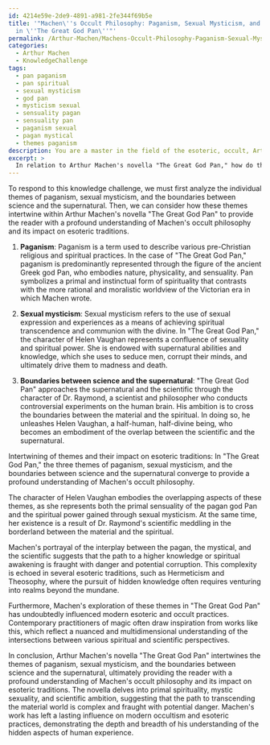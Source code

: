 ```yaml
---
id: 4214e59e-2de9-4891-a981-2fe344f69b5e
title: '"Machen\''s Occult Philosophy: Paganism, Sexual Mysticism, and the Supernatural
  in \''The Great God Pan\''"'
permalink: /Arthur-Machen/Machens-Occult-Philosophy-Paganism-Sexual-Mysticism-and-the-Supernatural-in-The-Great-God-Pan/
categories:
  - Arthur Machen
  - KnowledgeChallenge
tags:
  - pan paganism
  - pan spiritual
  - sexual mysticism
  - god pan
  - mysticism sexual
  - sensuality pagan
  - sensuality pan
  - paganism sexual
  - pagan mystical
  - themes paganism
description: You are a master in the field of the esoteric, occult, Arthur Machen and Education. You are a writer of tests, challenges, books and deep knowledge on Arthur Machen for initiates and students to gain deep insights and understanding from. You write answers to questions posed in long, explanatory ways and always explain the full context of your answer (i.e., related concepts, formulas, examples, or history), as well as the step-by-step thinking process you take to answer the challenges. Be rigorous and thorough, and summarize the key themes, ideas, and conclusions at the end.
excerpt: > 
  In relation to Arthur Machen's novella "The Great God Pan," how do the themes of paganism, sexual mysticism, and the boundaries between science and the supernatural intertwine, providing the reader with a profound understanding of Machen's occult philosophy and its impact on esoteric traditions?
---
```

To respond to this knowledge challenge, we must first analyze the individual themes of paganism, sexual mysticism, and the boundaries between science and the supernatural. Then, we can consider how these themes intertwine within Arthur Machen's novella "The Great God Pan" to provide the reader with a profound understanding of Machen's occult philosophy and its impact on esoteric traditions.

1. **Paganism**:
Paganism is a term used to describe various pre-Christian religious and spiritual practices. In the case of "The Great God Pan," paganism is predominantly represented through the figure of the ancient Greek god Pan, who embodies nature, physicality, and sensuality. Pan symbolizes a primal and instinctual form of spirituality that contrasts with the more rational and moralistic worldview of the Victorian era in which Machen wrote.

2. **Sexual mysticism**:
Sexual mysticism refers to the use of sexual expression and experiences as a means of achieving spiritual transcendence and communion with the divine. In "The Great God Pan," the character of Helen Vaughan represents a confluence of sexuality and spiritual power. She is endowed with supernatural abilities and knowledge, which she uses to seduce men, corrupt their minds, and ultimately drive them to madness and death.

3. **Boundaries between science and the supernatural**:
"The Great God Pan" approaches the supernatural and the scientific through the character of Dr. Raymond, a scientist and philosopher who conducts controversial experiments on the human brain. His ambition is to cross the boundaries between the material and the spiritual. In doing so, he unleashes Helen Vaughan, a half-human, half-divine being, who becomes an embodiment of the overlap between the scientific and the supernatural.

Intertwining of themes and their impact on esoteric traditions:
In "The Great God Pan," the three themes of paganism, sexual mysticism, and the boundaries between science and the supernatural converge to provide a profound understanding of Machen's occult philosophy.

The character of Helen Vaughan embodies the overlapping aspects of these themes, as she represents both the primal sensuality of the pagan god Pan and the spiritual power gained through sexual mysticism. At the same time, her existence is a result of Dr. Raymond's scientific meddling in the borderland between the material and the spiritual.

Machen's portrayal of the interplay between the pagan, the mystical, and the scientific suggests that the path to a higher knowledge or spiritual awakening is fraught with danger and potential corruption. This complexity is echoed in several esoteric traditions, such as Hermeticism and Theosophy, where the pursuit of hidden knowledge often requires venturing into realms beyond the mundane.

Furthermore, Machen's exploration of these themes in "The Great God Pan" has undoubtedly influenced modern esoteric and occult practices. Contemporary practitioners of magic often draw inspiration from works like this, which reflect a nuanced and multidimensional understanding of the intersections between various spiritual and scientific perspectives.

In conclusion, Arthur Machen's novella "The Great God Pan" intertwines the themes of paganism, sexual mysticism, and the boundaries between science and the supernatural, ultimately providing the reader with a profound understanding of Machen's occult philosophy and its impact on esoteric traditions. The novella delves into primal spirituality, mystic sexuality, and scientific ambition, suggesting that the path to transcending the material world is complex and fraught with potential danger. Machen's work has left a lasting influence on modern occultism and esoteric practices, demonstrating the depth and breadth of his understanding of the hidden aspects of human experience.
